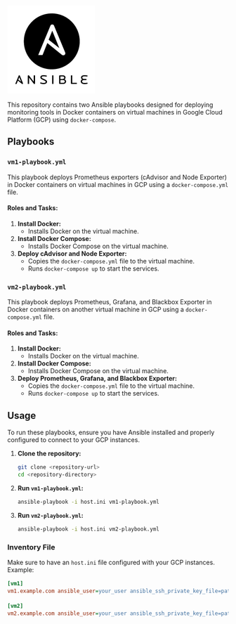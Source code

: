 <p align="left">
 <img width="200px" src="Ansible_Logo.png" alt="qr"/>
</p>


This repository contains two Ansible playbooks designed for deploying monitoring tools in Docker containers on virtual machines in Google Cloud Platform (GCP) using `docker-compose`.

## Playbooks

### `vm1-playbook.yml`

This playbook deploys Prometheus exporters (cAdvisor and Node Exporter) in Docker containers on virtual machines in GCP using a `docker-compose.yml` file.

#### Roles and Tasks:

1. **Install Docker:**
    - Installs Docker on the virtual machine.
2. **Install Docker Compose:**
    - Installs Docker Compose on the virtual machine.
3. **Deploy cAdvisor and Node Exporter:**
    - Copies the `docker-compose.yml` file to the virtual machine.
    - Runs `docker-compose up` to start the services.

### `vm2-playbook.yml`

This playbook deploys Prometheus, Grafana, and Blackbox Exporter in Docker containers on another virtual machine in GCP using a `docker-compose.yml` file.

#### Roles and Tasks:

1. **Install Docker:**
    - Installs Docker on the virtual machine.
2. **Install Docker Compose:**
    - Installs Docker Compose on the virtual machine.
3. **Deploy Prometheus, Grafana, and Blackbox Exporter:**
    - Copies the `docker-compose.yml` file to the virtual machine.
    - Runs `docker-compose up` to start the services.

## Usage

To run these playbooks, ensure you have Ansible installed and properly configured to connect to your GCP instances.

1. **Clone the repository:**
    ```sh
    git clone <repository-url>
    cd <repository-directory>
    ```



2. **Run `vm1-playbook.yml`:**
    ```sh
    ansible-playbook -i host.ini vm1-playbook.yml
    ```

3. **Run `vm2-playbook.yml`:**
    ```sh
    ansible-playbook -i host.ini vm2-playbook.yml
    ```

### Inventory File

Make sure to have an `host.ini` file configured with your GCP instances. Example:

```ini
[vm1]
vm1.example.com ansible_user=your_user ansible_ssh_private_key_file=path_to_your_private_key

[vm2]
vm2.example.com ansible_user=your_user ansible_ssh_private_key_file=path_to_your_private_key
